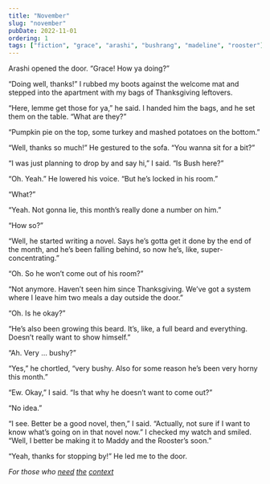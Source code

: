```yaml
---
title: "November"
slug: "november"
pubDate: 2022-11-01
ordering: 1
tags: ["fiction", "grace", "arashi", "bushrang", "madeline", "rooster"]
---
```


<span class="small-caps">Arashi opened the door</span>. “Grace! How ya doing?”

“Doing well, thanks!” I rubbed my boots against the welcome mat and stepped into the apartment with my bags of Thanksgiving leftovers.

“Here, lemme get those for ya,” he said. I handed him the bags, and he set them on the table. “What are they?”

“Pumpkin pie on the top, some turkey and mashed potatoes on the bottom.”

“Well, thanks so much!” He gestured to the sofa. “You wanna sit for a bit?”

“I was just planning to drop by and say hi,” I said. “Is Bush here?”

“Oh. Yeah.” He lowered his voice. “But he’s locked in his room.”

“What?”

“Yeah. Not gonna lie, this month’s really done a number on him.”

“How so?”

“Well, he started writing a novel. Says he’s gotta get it done by the end of the month, and he’s been falling behind, so now he’s, like, super-concentrating.”

“Oh. So he won’t come out of his room?”

“Not anymore. Haven’t seen him since Thanksgiving. We’ve got a system where I leave him two meals a day outside the door.”

“Oh. Is he okay?”

“He’s also been growing this beard. It’s, like, a full beard and everything. Doesn’t really want to show himself.”

“Ah. Very … bushy?”

“Yes,” he chortled, “very bushy. Also for some reason he’s been very horny this month.”

“Ew. Okay,” I said. “Is that why he doesn’t want to come out?”

“No idea.”

“I see. Better be a good novel, then,” I said. “Actually, not sure if I want to know what’s going on in that novel now.” I checked my watch and smiled. “Well, I better be making it to Maddy and the Rooster’s soon.”

“Yeah, thanks for stopping by!” He led me to the door.

<div class="commentary">
<i>
For those who <a href="https://en.wikipedia.org/wiki/National_Novel_Writing_Month">need</a> <a href="https://en.wikipedia.org/wiki/Movember">the</a> <a href="https://en.wikipedia.org/wiki/No_Nut_November">context</a>
</i>
</div>